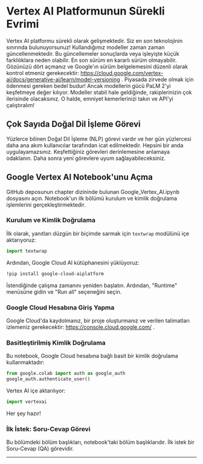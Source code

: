 # Vertex AI Platformunun Sürekli Evrimi

Vertex AI platformu sürekli olarak gelişmektedir. Siz en son teknolojinin sınırında bulunuyorsunuz! Kullandığımız modeller zaman zaman güncellenmektedir. Bu güncellemeler sonuçlarda veya işleyişte küçük farklılıklara neden olabilir. En son sürüm en kararlı sürüm olmayabilir. Gözünüzü dört açmanız ve Google'ın sürüm belgelemesini düzenli olarak kontrol etmeniz gerekecektir: https://cloud.google.com/vertex-ai/docs/generative-ai/learn/model-versioning . Piyasada zirvede olmak için ödenmesi gereken bedel budur! Ancak modellerin gücü PaLM 2'yi keşfetmeye değer kılıyor. Modeller stabil hale geldiğinde, rakiplerinizin çok ilerisinde olacaksınız. O halde, emniyet kemerlerinizi takın ve API'yi çalıştıralım!

## Çok Sayıda Doğal Dil İşleme Görevi

Yüzlerce bilinen Doğal Dil İşleme (NLP) görevi vardır ve her gün yüzlercesi daha ana akım kullanıcılar tarafından icat edilmektedir. Hepsini bir anda uygulayamazsınız. Keşfettiğiniz görevleri derinlemesine anlamaya odaklanın. Daha sonra yeni görevlere uyum sağlayabileceksiniz.

## Google Vertex AI Notebook'unu Açma

GitHub deposunun chapter dizininde bulunan Google_Vertex_AI.ipynb dosyasını açın. Notebook'un ilk bölümü kurulum ve kimlik doğrulama işlemlerini gerçekleştirmektedir.

### Kurulum ve Kimlik Doğrulama

İlk olarak, yanıtları düzgün bir biçimde sarmak için `textwrap` modülünü içe aktarıyoruz:
```python
import textwrap
```
Ardından, Google Cloud AI kütüphanesini yüklüyoruz:
```bash
!pip install google-cloud-aiplatform
```
İstendiğinde çalışma zamanını yeniden başlatın. Ardından, "Runtime" menüsüne gidin ve "Run all" seçeneğini seçin.

### Google Cloud Hesabına Giriş Yapma

Google Cloud'da kaydolmanız, bir proje oluşturmanız ve verilen talimatları izlemeniz gerekecektir: https://console.cloud.google.com/ .

### Basitleştirilmiş Kimlik Doğrulama

Bu notebook, Google Cloud hesabına bağlı basit bir kimlik doğrulama kullanmaktadır:
```python
from google.colab import auth as google_auth
google_auth.authenticate_user()
```
Vertex AI içe aktarılıyor:
```python
import vertexai
```
Her şey hazır!

### İlk İstek: Soru-Cevap Görevi

Bu bölümdeki bölüm başlıkları, notebook'taki bölüm başlıklarıdır. İlk istek bir Soru-Cevap (QA) görevidir.

---


